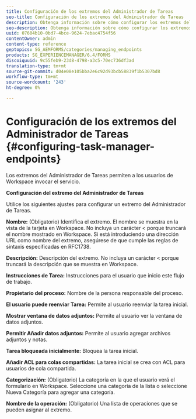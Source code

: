 ```yaml
---
title: Configuración de los extremos del Administrador de Tareas
seo-title: Configuración de los extremos del Administrador de Tareas
description: Obtenga información sobre cómo configurar los extremos del Administrador de Tareas.
seo-description: Obtenga información sobre cómo configurar los extremos del Administrador de Tareas.
uuid: 07604b10-0bd7-4bce-9624-7ebac4754f56
contentOwner: admin
content-type: reference
geptopics: SG_AEMFORMS/categories/managing_endpoints
products: SG_EXPERIENCEMANAGER/6.4/FORMS
discoiquuid: 9c55feb9-23d8-4798-a3c5-70ec736df3ad
translation-type: tm+mt
source-git-commit: d04e08e105bba2e6c92d93bcb58839f1b5307bd8
workflow-type: tm+mt
source-wordcount: '243'
ht-degree: 0%

---
```



# Configuración de los extremos del Administrador de Tareas {#configuring-task-manager-endpoints}

Los extremos del Administrador de Tareas permiten a los usuarios de Workspace invocar el servicio.

**Configuración del extremo del Administrador de Tareas**

Utilice los siguientes ajustes para configurar un extremo del Administrador de Tareas.

**Nombre:** (Obligatorio) Identifica el extremo. El nombre se muestra en la vista de la tarjeta en Workspace. No incluya un carácter &lt; porque truncará el nombre mostrado en Workspace. Si está introduciendo una dirección URL como nombre del extremo, asegúrese de que cumple las reglas de sintaxis especificadas en RFC1738.

**Descripción:** Descripción del extremo. No incluya un carácter &lt; porque truncará la descripción que se muestra en Workspace.

**Instrucciones de Tarea:** Instrucciones para el usuario que inicio este flujo de trabajo.

**Propietario del proceso:** Nombre de la persona responsable del proceso.

**El usuario puede reenviar Tarea:** Permite al usuario reenviar la tarea inicial.

**Mostrar ventana de datos adjuntos:** Permite al usuario ver la ventana de datos adjuntos.

**Permitir Añadir datos adjuntos:** Permite al usuario agregar archivos adjuntos y notas.

**Tarea bloqueada inicialmente:** Bloquea la tarea inicial.

**Añadir ACL para colas compartidas:** La tarea inicial se crea con ACL para usuarios de cola compartida.

**Categorización:** (Obligatorio) La categoría en la que el usuario verá el formulario en Workspace. Seleccione una categoría de la lista o seleccione Nueva Categoría para agregar una categoría.

**Nombre de la operación:** (Obligatorio) Una lista de operaciones que se pueden asignar al extremo.
